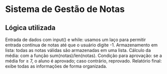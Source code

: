 # Sistema de Gestão de Notas
## Lógica utilizada
Entrada de dados com input() e while: usamos um laço para permitir entrada contínua de notas até que o usuário digite -1.
Armazenamento em lista: todas as notas válidas são armazenadas em uma lista.
Cálculo da média: com a função sum(notas)/len(notas).
Condição para aprovação: se a média for ≥ 7, o aluno é aprovado; caso contrário, reprovado.
Relatório final: exibe todas as informações de forma organizada.
